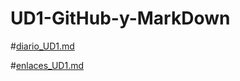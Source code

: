 # UD1-GitHub-y-MarkDown
#[diario_UD1.md](https://github.com/kevincuesta00/UD1-GitHub-y-MarkDown/blob/main/diario_UD1.md)  

#[enlaces_UD1.md](https://github.com/kevincuesta00/UD1-GitHub-y-MarkDown/blob/main/enlaces_UD1.md)
